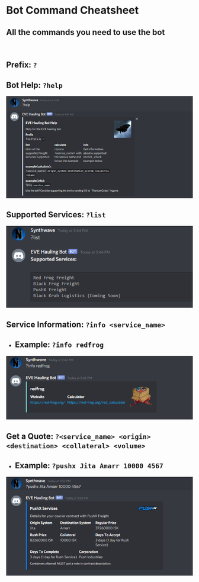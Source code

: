 # Bot Command Cheatsheet
## All the commands you need to use the bot
<br>

## Prefix: `?`
## Bot Help:  `?help`
![Help Example](../assets/help.png)
## Supported Services: `?list`
![List Example](../assets/list.png)
## Service Information: `?info <service_name>`
- ## Example: `?info redfrog`
![Info Example](../assets/info.png)
## Get a Quote: `?<service_name> <origin> <destination> <collateral> <volume>`
- ## Example: `?pushx Jita Amarr 10000 4567`
![Quote Example](../assets/quote.png)


